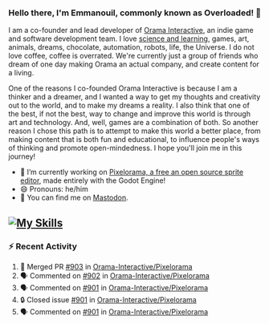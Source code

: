 ### Hello there, I'm Emmanouil, commonly known as Overloaded! 👋
I am a co-founder and lead developer of [Orama Interactive](https://www.orama-interactive.com/), an indie game and software development team. I love [science and learning](https://github.com/OverloadedOrama/KnowledgeBase), games, art, animals, dreams, chocolate, automation, robots, life, the Universe. I do not love coffee, coffee is overrated. We're currently just a group of friends who dream of one day making Orama an actual company, and create content for a living.

One of the reasons I co-founded Orama Interactive is because I am a thinker and a dreamer, and I wanted a way to get my thoughts and creativity out to the world, and to make my dreams a reality. I also think that one of the best, if not the best, way to change and improve this world is through art and technology. And, well, games are a combination of both. So another reason I chose this path is to attempt to make this world a better place, from making content that is both fun and educational, to influence people's ways of thinking and promote open-mindedness. I hope you'll join me in this journey!

- 🔭 I’m currently working on [Pixelorama, a free an open source sprite editor](https://github.com/Orama-Interactive/Pixelorama), made entirely with the Godot Engine!
- 😄 Pronouns: he/him
- 🐘 You can find me on <a rel="me" href="https://mastodon.social/@Overloaded">Mastodon</a>.

[![My Skills](https://skillicons.dev/icons?i=godot,py,cpp,cs,git,linux,html)](https://skillicons.dev)
---

### :zap: Recent Activity

<!--START_SECTION:activity-->
1. 🎉 Merged PR [#903](https://github.com/Orama-Interactive/Pixelorama/pull/903) in [Orama-Interactive/Pixelorama](https://github.com/Orama-Interactive/Pixelorama)
2. 🗣 Commented on [#902](https://github.com/Orama-Interactive/Pixelorama/pull/902#issuecomment-1685365541) in [Orama-Interactive/Pixelorama](https://github.com/Orama-Interactive/Pixelorama)
3. 🗣 Commented on [#901](https://github.com/Orama-Interactive/Pixelorama/issues/901#issuecomment-1685364273) in [Orama-Interactive/Pixelorama](https://github.com/Orama-Interactive/Pixelorama)
4. 🔒 Closed issue [#901](https://github.com/Orama-Interactive/Pixelorama/issues/901) in [Orama-Interactive/Pixelorama](https://github.com/Orama-Interactive/Pixelorama)
5. 🗣 Commented on [#901](https://github.com/Orama-Interactive/Pixelorama/issues/901#issuecomment-1685060485) in [Orama-Interactive/Pixelorama](https://github.com/Orama-Interactive/Pixelorama)
<!--END_SECTION:activity-->

<!--
**OverloadedOrama/OverloadedOrama** is a ✨ _special_ ✨ repository because its `README.md` (this file) appears on your GitHub profile.

Here are some ideas to get you started:

- 👯 I’m looking to collaborate on ...
- 🤔 I’m looking for help with ...
- 💬 Ask me about ...
- 📫 How to reach me: ...
- ⚡ Fun fact: ...
-->
